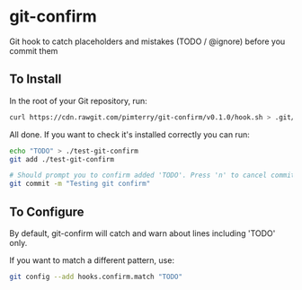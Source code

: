 # git-confirm
Git hook to catch placeholders and mistakes (TODO / @ignore) before you commit them

## To Install
In the root of your Git repository, run:

```bash
curl https://cdn.rawgit.com/pimterry/git-confirm/v0.1.0/hook.sh > .git/hooks/pre-commit && chmod +x .git/hooks/pre-commit
```

All done. If you want to check it's installed correctly you can run:

```bash
echo "TODO" > ./test-git-confirm
git add ./test-git-confirm

# Should prompt you to confirm added 'TODO'. Press 'n' to cancel commit.
git commit -m "Testing git confirm"
```

## To Configure

By default, git-confirm will catch and warn about lines including 'TODO' only.

If you want to match a different pattern, use:

```bash
git config --add hooks.confirm.match "TODO"
```
